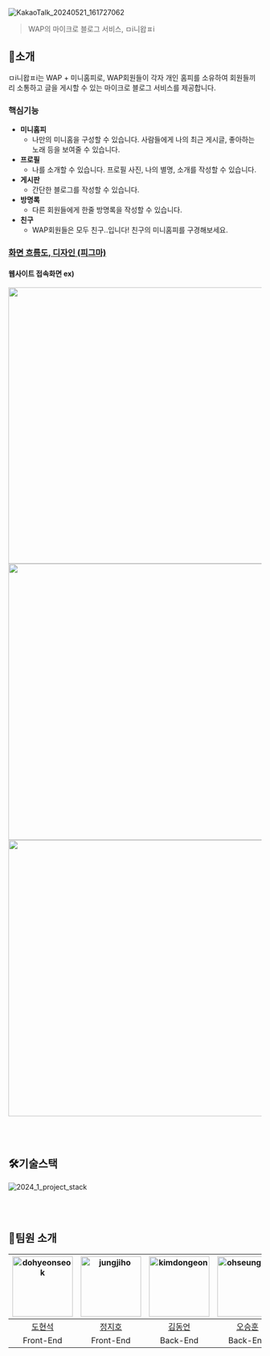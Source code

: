 
![KakaoTalk_20240521_161727062](https://github.com/pknu-wap/miniwapp/assets/102894803/aafa4a4a-5c65-4029-a879-10f365f66e7f)
>WAP의 마이크로 블로그 서비스, ㅁi니왑ㅍi


🤷소개
------------
ㅁi니왑ㅍi는 WAP + 미니홈피로, WAP회원들이 각자 개인 홈피를 소유하여
회원들끼리 소통하고 글을 게시할 수 있는 마이크로 블로그 서비스를 제공합니다.

### 핵심기능
* **미니홈피**
  * 나만의 미니홈을 구성할 수 있습니다. 사람들에게 나의 최근 게시글, 좋아하는 노래 등을 보여줄 수 있습니다.
* **프로필**
  * 나를 소개할 수 있습니다. 프로필 사진, 나의 별명, 소개를 작성할 수 있습니다.
* **게시판**
  * 간단한 블로그를 작성할 수 있습니다. 
* **방명록**
  * 다른 회원들에게 한줄 방명록을 작성할 수 있습니다.
* **친구**
  * WAP회원들은 모두 친구..입니다! 친구의 미니홈피를 구경해보세요.


### [화면 흐름도, 디자인 (피그마)](https://www.figma.com/file/AUiyU68S8W2GoxrpF7pSsG/miniwap_p?type=design&node-id=0-1&mode=design&t=2NmHfzkhvpHQtrYb-0)

#### 웹사이트 접속화면 ex)
<img src="https://github.com/user-attachments/assets/08567c75-3b87-4fd2-98f5-346fd93fd8b2" width="550">
<img src="https://github.com/user-attachments/assets/c73cdc73-71d3-4a33-9739-2fe661021874" width="550">
<img src="https://github.com/user-attachments/assets/a6cc1243-0841-4569-b541-034d991fd147" width="550">




<!--사용화면은 어느정도 완성된 이후?-->

<br><br>
 
🛠️기술스택
--------
![2024_1_project_stack](https://github.com/pknu-wap/2024_1_web3/assets/102894803/3b39a915-0106-4959-9e07-6bd8c97aa03b)  

<br><br>

🤸팀원 소개
--------

|  <img src="https://avatars.githubusercontent.com/u/102894803?v=4" alt="dohyeonseok" width="120" height="120">  | <img src="https://avatars.githubusercontent.com/u/127932438?v=4" alt="jungjiho" width="120" height="120"> | <img src="https://avatars.githubusercontent.com/u/144599580?v=4" alt="kimdongeon" width="120" height="120">  | <img src="https://avatars.githubusercontent.com/u/120100354?v=4" alt="ohseunghun" width="120" height="120"> | <img src="https://avatars.githubusercontent.com/u/105716856?v=4" alt="parksiyun" width="120" height="120"> |
| :------------------------------------------------------------------------------------------------------: | :----------------------------------------------------------------------------------------------------: | :------------------------------------------------------------------------------------------------------: | :-----------------------------------------------------------------------------------------------------: | :-----------------------------------------------------------------------------------------------------: |
|  [도현석](https://github.com/oesnuj)   |    [정지호](https://github.com/LightningXQ)     |    [김동언](https://github.com/JONG-KYEONG)   |     [오승훈](https://github.com/os-hoon)   |      [박시윤](https://github.com/PororoAndFriends)      |
| Front-End |  Front-End |  Back-End  |  Back-End |  Back-End |  

